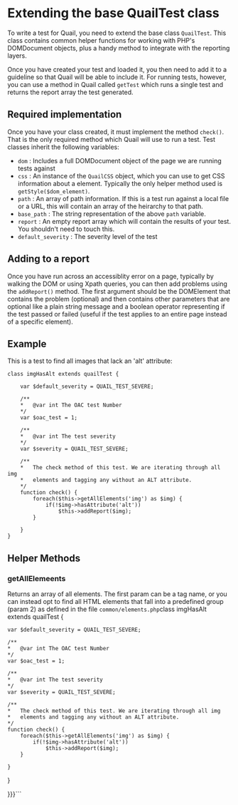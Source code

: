 # Extending the base QuailTest class #

To write a test for Quail, you need to extend the base class `QuailTest`. This class contains common helper functions for working with PHP's DOMDocument objects, plus a handy method to integrate with the reporting layers.

Once you have created your test and loaded it, you then need to add it to a guideline so that Quail will be able to include it. For running tests, however, you can use a method in Quail called `getTest` which runs a single test and returns the report array the test generated.

## Required implementation ##

Once you have your class created, it must implement the method `check()`. That is the only required method which Quail will use to run a test. Test classes inherit the following variables:

  * `dom` : Includes a full DOMDocument object of the page we are running tests against
  * `css` : An instance of the `QuailCSS` object, which you can use to get CSS information about a element. Typically the only helper method used is `getStyle($dom_element)`.
  * `path` : An array of path information. If this is a test run against a local file or a URL, this will contain an array of the heirarchy to that path.
  * `base_path` : The string representation of the above `path` variable.
  * `report` : An empty report array which will contain the results of your test. You shouldn't need to touch this.
  * `default_severity` : The severity level of the test


## Adding to a report ##
Once you have run across an accessiblity error on a page, typically by walking the DOM or using Xpath queries, you can then add problems using the `addReport()` method. The first argument should be the DOMElement that contains the problem (optional) and then contains other parameters that are optional like a plain string message and a boolean operator representing if the test passed or failed (useful if the test applies to an entire page instead of a specific element).

## Example ##
This is a test to find all images that lack an 'alt' attribute:

```
class imgHasAlt extends quailTest {

	var $default_severity = QUAIL_TEST_SEVERE;
	
	/**
	*	@var int The OAC test Number
	*/
	var $oac_test = 1;

	/**
	*	@var int The test severity
	*/	
	var $severity = QUAIL_TEST_SEVERE;
	
	/**
	*	The check method of this test. We are iterating through all img
	*	elements and tagging any without an ALT attribute.
	*/
	function check() {
		foreach($this->getAllElements('img') as $img) {
			if(!$img->hasAttribute('alt'))
				$this->addReport($img);
		}
	
	}
}

```
## Helper Methods ##

### getAllElemeents ###
Returns an array of all elements. The first param can be a tag name, or you can instead opt to find all HTML elements that fall into a predefined group (param 2) as defined in the file `common/elements.php`class imgHasAlt extends quailTest {

	var $default_severity = QUAIL_TEST_SEVERE;
	
	/**
	*	@var int The OAC test Number
	*/
	var $oac_test = 1;

	/**
	*	@var int The test severity
	*/	
	var $severity = QUAIL_TEST_SEVERE;
	
	/**
	*	The check method of this test. We are iterating through all img
	*	elements and tagging any without an ALT attribute.
	*/
	function check() {
		foreach($this->getAllElements('img') as $img) {
			if(!$img->hasAttribute('alt'))
				$this->addReport($img);
		}
	
	}
}

}}}```